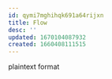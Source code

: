 ```yaml
---
id: qymi7mghihqk691a64rijxn
title: Flow
desc: ''
updated: 1670104087932
created: 1660408111515
---
```


plaintext format
